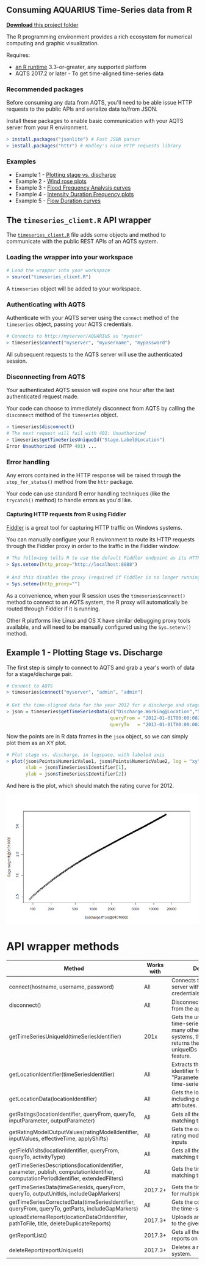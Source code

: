 ## Consuming AQUARIUS Time-Series data from R

[**Download** this project folder](https://minhaskamal.github.io/DownGit/#/home?url=https:%2F%2Fgithub.com%2FAquaticInformatics%2FExamples%2Ftree%2Fmaster%2FTimeSeries%2FPublicApis%2FR)

The R programming environment provides a rich ecosystem for numerical computing and graphic visualization.

Requires:
- [an R runtime](https://cran.rstudio.com/) 3.3-or-greater, any supported platform
- AQTS 2017.2 or later - To get time-aligned time-series data

### Recommended packages

Before consuming any data from AQTS, you'll need to be able issue HTTP requests to the public APIs and serialize data to/from JSON.

Install these packages to enable basic communication with your AQTS server from your R environment.
```R
> install.packages("jsonlite") # Fast JSON parser
> install.packages("httr") # Hadley's nice HTTP requests library
```

### Examples

- Example 1 - [Plotting stage vs. discharge](#example-1---plotting-stage-vs-discharge)
- Example 2 - [Wind rose plots](./WindRose)
- Example 3 - [Flood Frequency Analysis curves](./FloodFrequencyAnalysis)
- Example 4 - [Intensity Duration Frequency plots](./IntensityDurationFrequency)
- Example 5 - [Flow Duration curves](./FlowDurationCurve)

## The `timeseries_client.R` API wrapper

The [`timeseries_client.R`](./timeseries_client.R) file adds some objects and method to communicate with the public REST APIs of an AQTS system.

### Loading the wrapper into your workspace

```R
# Load the wrapper into your workspace
> source("timeseries_client.R")
```

A `timeseries` object will be added to your workspace.

### Authenticating with AQTS

Authenticate with your AQTS server using the `connect` method of the `timeseries` object, passing your AQTS credentials.
```R
# Connects to http://myserver/AQUARIUS as "myuser"
> timeseries$connect("myserver", "myusername", "mypassword")
```

All subsequent requests to the AQTS server will use the authenticated session.

### Disconnecting from AQTS

Your authenticated AQTS session will expire one hour after the last authenticated request made.

Your code can choose to immediately disconnect from AQTS by calling the `disconnect` method of the `timeseries` object.

```R
> timeseries$disconnect()
# The next request will fail with 401: Unuathorized
> timeseries$getTimeSeriesUniqueId("Stage.Label@Location")
Error Unauthorized (HTTP 401) ...
```

### Error handling

Any errors contained in the HTTP response will be raised through the `stop_for_status()` method from the `httr` package.

Your code can use standard R error handling techniques (like the `trycatch()` method) to handle errors as you'd like.

#### Capturing HTTP requests from R using Fiddler

[Fiddler](http://www.telerik.com/fiddler) is a great tool for capturing HTTP traffic on Windows systems.

You can manually configure your R environment to route its HTTP requests through the Fiddler proxy in order to the traffic in the Fiddler window.

```R
# The following tells R to use the default Fiddler endpoint as its HTTP proxy
> Sys.setenv(http_proxy="http://localhost:8888")

# And this disables the proxy (required if Fiddler is no longer running)
> Sys.setenv(http_proxy="")
```

As a convenience, when your R session uses the `timeseries$connect()` method to connect to an AQTS system, the R proxy will automatically be routed through Fiddler if it is running.

Other R platforms like Linux and OS X have similar debugging proxy tools available, and will need to be manually configured using the `Sys.setenv()` method.

## Example 1 - Plotting Stage vs. Discharge

The first step is simply to connect to AQTS and grab a year's worth of data for a stage/discharge pair.

```R
# Connect to AQTS
> timeseries$connect("myserver", "admin", "admin")

# Get the time-sligned data for the year 2012 for a discharge and stage time-series
> json = timeseries$getTimeSeriesData(c("Discharge.Working@Location","Stage.Working@Location"),
                                      queryFrom = "2012-01-01T00:00:00Z",
                                      queryTo   = "2013-01-01T00:00:00Z")
```
Now the points are in R data frames in the `json` object, so we can simply plot them as an XY plot.
```R
# Plot stage vs. discharge, in logspace, with labeled axis
> plot(json$Points$NumericValue1, json$Points$NumericValue2, log = "xy",
       xlab = json$TimeSeries$Identifier[1],
       ylab = json$TimeSeries$Identifier[2])
```

And here is the plot, which should match the rating curve for 2012.

![Stage vs Discharge](./images/StageVsDischarge.png "Stage vs. Discharge")

# API wrapper methods

|Method|Works with|Description|
|---|---|---|
|connect(hostname, username, password)| All | Connects to the AQTS app server with the given credentials. |
|disconnect()| All | Disconnects the session from the app server. |
|getTimeSeriesUniqueId(timeSeriesIdentifier)| 201x | Gets the uniqueID of the time-series, required for many other methods. For 3.x systems, this method just returns the identifier, since uniqueIDs are a 201x feature.|
|getLocationIdentifier(timeSeriesIdentifier)| All | Extracts the location identifier from a "Parameter.Label@Location" time-series identifier |
|getLocationData(locationIdentifier)| All | Gets the location data, including extended-attributes. |
|getRatings(locationIdentifier, queryFrom, queryTo, inputParameter, outputParameter)| All | Gets all the rating models matching the request filter. |
|getRatingModelOutputValues(ratingModelIdentifier, inputValues, effectiveTime, applyShifts)| All | Gets the output values of a rating model using specific inputs |
|getFieldVisits(locationIdentifier, queryFrom, queryTo, activityType)| All | Gets all the field visit data matching the filter. |
|getTimeSeriesDescriptions(locationIdentifier, parameter, publish, computationIdentifier, computationPeriodIdentifier, extendedFilters)| All | Gets the time-series matching the filter.  |
|getTimeSeriesData(timeSeriesIds, queryFrom, queryTo, outputUnitIds, includeGapMarkers)| 2017.2+ | Gets the time-aligned data for multiple time-series. |
|getTimeSeriesCorrectedData(timeSeriesIdentifier, queryFrom, queryTo, getParts, includeGapMarkers)| All | Gets the corrected data for the time-series. |
|uploadExternalReport(locationDataOrIdentifier, pathToFile, title, deleteDuplicateReports) | 2017.3+ | Uploads an external report to the given location. |
|getReportList() | 2017.3+ | Gets all the generated reports on the system. |
|deleteReport(reportUniqueId) | 2017.3+ | Deletes a report from the system. |